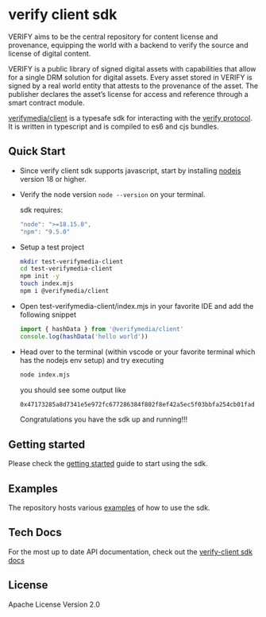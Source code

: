 # verify client sdk

VERIFY aims to be the central repository for content license and provenance, equipping the world with a backend to verify the source and license of digital content.

VERIFY is a public library of signed digital assets with capabilities that allow for a single DRM solution for digital assets. Every asset stored in VERIFY is signed by a real world entity that attests to the provenance of the asset. The publisher declares the asset’s license for access and reference through a smart contract module.

[verifymedia/client](https://github.com/verify-media/verify-client/pkgs/npm/verify-client/170509994) is a typesafe sdk for interacting with the [verify protocol](https://www.verifymedia.com/). It is written in typescript and is compiled to es6 and cjs bundles.

## Quick Start

- Since verify client sdk supports javascript, start by installing [nodejs](https://nodejs.org/en) version 18 or higher.
- Verify the node version `node --version` on your terminal.

  sdk requires:
    ```javascript
    "node": ">=18.15.0",
    "npm": "9.5.0"
    ```
- Setup a test project

  ```bash
  mkdir test-verifymedia-client
  cd test-verifymedia-client
  npm init -y
  touch index.mjs
  npm i @verifymedia/client
  ```

- Open test-verifymedia-client/index.mjs in your favorite IDE and add the following snippet

  ```javascript
  import { hashData } from '@verifymedia/client'
  console.log(hashData('hello world'))
  ```

- Head over to the terminal (within vscode or your favorite terminal which has the nodejs env setup) and try executing
  ```bash
  node index.mjs
  ```
  you should see some output like
  ```bash
  0x47173285a8d7341e5e972fc677286384f802f8ef42a5ec5f03bbfa254cb01fad
  ```
  Congratulations you have the sdk up and running!!!

## Getting started

Please check the [getting started](https://github.com/verify-media/verify-client/blob/main/GETTING_STARTED.md) guide to start using the sdk.

## Examples

The repository hosts various [examples](https://github.com/verify-media/verify-client/tree/master/example) of how to use the sdk.

## Tech Docs

For the most up to date API documentation, check out the [verify-client sdk docs](https://sdk.verifymedia.com/)


## License

Apache License Version 2.0
